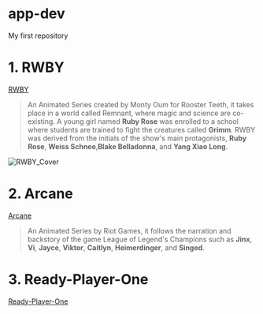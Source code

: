 # app-dev
My first repository
# 1. RWBY
[RWBY](https://roosterteeth.com/series/rwby)
> An Animated Series created by Monty Oum for Rooster Teeth, it takes place in a world called Remnant, where  magic and science are co-existing. A young girl named **Ruby Rose** was enrolled to a school where students are trained to fight the creatures called **Grimm**.
> RWBY was derived from the initials of the show's main protagonists, **Ruby Rose**, **Weiss Schnee**,**Blake Belladonna**, and **Yang Xiao Long**.

![RWBY_Cover](https://github.com/Trashyrose09/app-dev/assets/151895544/e964f51a-32a8-44f4-8d31-208d72c339f5)


# 2. Arcane
[Arcane](https://arcane.com/en-sg/)
> An Animated Series by Riot Games, it follows the narration and backstory of the game League of Legend's Champions such as **Jinx**, **Vi**, **Jayce**, **Viktor**, **Caitlyn**, **Heimerdinger**, and **Singed**.



# 3. Ready-Player-One
[Ready-Player-One](https://en.wikipedia.org/wiki/Ready_Player_One_(film))

